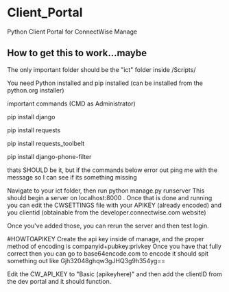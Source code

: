 # Client_Portal
Python Client Portal for ConnectWise Manage



## How to get this to work...maybe

The only important  folder should be the  "ict" folder inside  /Scripts/

You need Python installed and pip installed (can be installed from the python.org installer)

important commands (CMD as Administrator)

pip install django

pip install requests

pip install requests_toolbelt

pip install django-phone-filter

thats SHOULD be it, but if the  commands below error out ping me with the message so I can  see if its something missing

Navigate to your ict folder, then run  python manage.py runserver  This should begin a server on localhost:8000 .  Once that is done and running you can edit the  CWSETTINGS file with  your APIKEY (already encoded) and you clientid  (obtainable from the developer.connectwise.com website)

Once you've added those, you can rerun  the server and then test login.


#HOWTOAPIKEY
Create the api key inside of manage, and the proper method of encoding is companyid+pubkey:privkey  Once you have that fully correct then you can go to base64encode.com  to encode it should spit something out like Gjh32048ghqw3gJHQ3g9h354yg==

Edit the CW_API_KEY to "Basic (apikeyhere)" and then add the clientID from the dev portal and it should function.  
